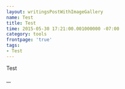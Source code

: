 ```yaml
---
layout: writingsPostWithImageGallery
name: Test
title: Test
time: 2015-05-30 17:21:00.001000000 -07:00
category: tools
frontpage: 'true'
tags:
- Test
---
```


Test

<a class="fancybox-button" rel="fancybox-button" href="http://farm9.staticflickr.com/8591/16141566979_347348e72c_b.jpg" title="cold forest (picturesbywalther)">
	<img src="http://farm9.staticflickr.com/8591/16141566979_347348e72c_m.jpg" alt="" />
</a>
<a class="fancybox-button" rel="fancybox-button" href="http://farm3.staticflickr.com/2895/14503817856_2f5d4b667b_b.jpg" title="Holly blue (Masa_N)">
	<img src="http://farm3.staticflickr.com/2895/14503817856_2f5d4b667b_m.jpg" alt="" />
</a>
<a class="fancybox-button" rel="fancybox-button" href="http://farm8.staticflickr.com/7482/16161993460_7f5f34d66d_b.jpg" title="limits (life-and-camera)">
	<img src="http://farm8.staticflickr.com/7482/16161993460_7f5f34d66d_m.jpg" alt="" />
</a>
<a class="fancybox-button" rel="fancybox-button" href="http://farm8.staticflickr.com/7496/16272653662_be17237114_b.jpg" title="*** (fatiguemind)">
	<img src="http://farm8.staticflickr.com/7496/16272653662_be17237114_m.jpg" alt="" />
</a>
